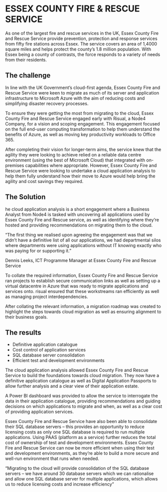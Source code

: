
# ESSEX COUNTY FIRE & RESCUE SERVICE

As one of the largest fire and rescue services in the UK, Essex County Fire and Rescue Service provide prevention, protection and response services from fifty fire stations across Essex. The service covers an area of 1,4000 square miles and helps protect the county’s 1.8 million population. With Essex being a county of contrasts, the force responds to a variety of needs from their residents. 

## The challenge

In line with the UK Government’s cloud-first agenda, Essex County Fire and Rescue Service were keen to migrate as much of its server and application infrastructure to Microsoft Azure with the aim of reducing costs and simplifying disaster recovery processes. 

To ensure they were getting the most from migrating to the cloud, Essex County Fire and Rescue Service engaged early with Risual, a Node4 Company, for a vision and scoping engagement. This engagement focused on the full end-user computing transformation to help them understand the benefits of Azure, as well as moving key productivity workloads to Office 365. 

After completing their vision for longer-term aims, the service knew that the agility they were looking to achieve relied on a reliable data centre environment (using the best of Microsoft Cloud) that integrated with on-premises capabilities where appropriate. However, Essex County Fire and Rescue Service were looking to undertake a cloud application analysis to help them fully understand how their move to Azure would help bring the agility and cost savings they required. 


## The Solution

he cloud application analysis is a short engagement where a Business Analyst from Node4 is tasked with uncovering all applications used by Essex County Fire and Rescue service, as well as identifying where they’re hosted and providing recommendations on migrating them to the cloud. 

“The first thing we realised upon agreeing the engagement was that we didn’t have a definitive list of all our applications, we had departmental silos where departments were using applications without IT knowing exactly who was paying for or supporting it.” 

Dennis Leeks, ICT Programme Manager at Essex County Fire and Rescue Service 

To collate the required information, Essex County Fire and Rescue Service ran projects to establish secure communication links as well as setting up a virtual datacentre in Azure that was ready to migrate applications and services onto. risual ensured that these workstreams ran efficiently as well as managing project interdependencies. 

After collating the relevant information, a migration roadmap was created to highlight the steps towards cloud migration as well as ensuring alignment to their business goals. 

## The results

- Definitive application catalogue
- Cost control of application services 
- SQL database server consolidation 
- Efficient test and development environments 

The cloud application analysis allowed Essex County Fire and Rescue Service to build the foundations towards cloud migration. They now have a definitive application catalogue as well as Digital Application Passports to allow further analysis and a clear view of their application estate. 

A Power BI dashboard was provided to allow the service to interrogate the data in their application catalogue, providing recommendations and guiding decisions on which applications to migrate and when, as well as a clear cost of providing application services. 

Essex County Fire and Rescue Service have also been able to consolidate their SQL database servers – this provides an opportunity to reduce licensing costs as only one SQL database is required to run multiple applications. Using PAAS (platform as a service) further reduces the total cost of ownership of test and development environments. Essex County Fire and Rescue Service can now be more efficient when using their test and development environments, as they’re able to build a more secure and well-run environment that runs when needed. 

“Migrating to the cloud will provide consolidation of the SQL database servers – we have around 30 database servers which we can rationalise and allow one SQL database server for multiple applications, which allows us to reduce licensing costs and increase efficiency” 

